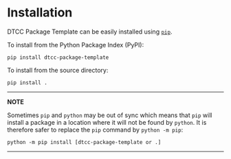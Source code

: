# Installation

DTCC Package Template can be easily installed using [`pip`](https://pypi.org/project/pip/).

To install from the Python Package Index (PyPI):

    pip install dtcc-package-template

To install from the source directory:

    pip install .

---
**NOTE**

Sometimes `pip` and `python` may be out of sync which means that `pip` will
install a package in a location where it will not be found by `python`. It is
therefore safer to replace the `pip` command by `python -m pip`:

    python -m pip install [dtcc-package-template or .]
---

